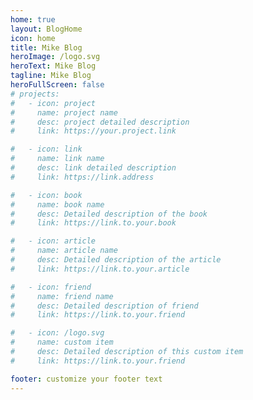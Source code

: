```yaml
---
home: true
layout: BlogHome
icon: home
title: Mike Blog
heroImage: /logo.svg
heroText: Mike Blog
tagline: Mike Blog
heroFullScreen: false
# projects:
#   - icon: project
#     name: project name
#     desc: project detailed description
#     link: https://your.project.link

#   - icon: link
#     name: link name
#     desc: link detailed description
#     link: https://link.address

#   - icon: book
#     name: book name
#     desc: Detailed description of the book
#     link: https://link.to.your.book

#   - icon: article
#     name: article name
#     desc: Detailed description of the article
#     link: https://link.to.your.article

#   - icon: friend
#     name: friend name
#     desc: Detailed description of friend
#     link: https://link.to.your.friend

#   - icon: /logo.svg
#     name: custom item
#     desc: Detailed description of this custom item
#     link: https://link.to.your.friend

footer: customize your footer text
---
```



